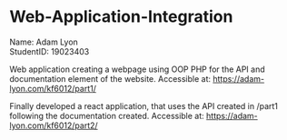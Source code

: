 # Web-Application-Integration

Name: Adam Lyon
</br>
StudentID: 19023403

Web application creating a webpage using OOP PHP for the API and documentation element of the website.
Accessible at: https://adam-lyon.com/kf6012/part1/
</br>

Finally developed a react application, that uses the API created in /part1 following the documentation created.
Accessible at: https://adam-lyon.com/kf6012/part2/
